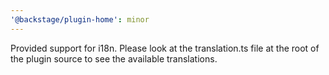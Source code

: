 ```yaml
---
'@backstage/plugin-home': minor
---
```


Provided support for i18n. Please look at the translation.ts file at the root of the plugin source to see the available translations.

